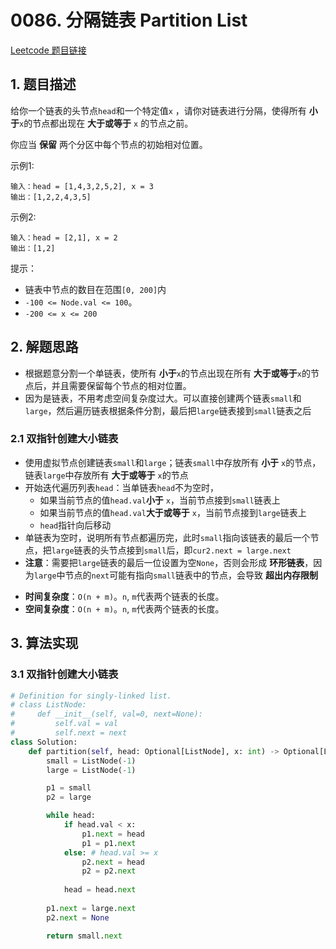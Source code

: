 # 0086. 分隔链表 Partition List
[Leetcode 题目链接](https://leetcode.com/problems/partition-list/)

## 1. 题目描述
给你一个链表的头节点`head`和一个特定值`x` ，请你对链表进行分隔，使得所有 **小于**`x`的节点都出现在 **大于或等于** `x` 的节点之前。

你应当 **保留** 两个分区中每个节点的初始相对位置。

示例1:
```
输入：head = [1,4,3,2,5,2], x = 3
输出：[1,2,2,4,3,5]
```

示例2:
```
输入：head = [2,1], x = 2
输出：[1,2]
```


提示：
- 链表中节点的数目在范围`[0, 200]`内
- `-100 <= Node.val <= 100`。
- `-200 <= x <= 200`

## 2. 解题思路
- 根据题意分割一个单链表，使所有 **小于**`x`的节点出现在所有 **大于或等于**`x`的节点后，并且需要保留每个节点的相对位置。
- 因为是链表，不用考虑空间复杂度过大。可以直接创建两个链表`small`和`large`，然后遍历链表根据条件分割，最后把`large`链表接到`small`链表之后

### 2.1 双指针创建大小链表
- 使用虚拟节点创建链表`small`和`large`；链表`small`中存放所有 **小于** `x`的节点，链表`large`中存放所有 **大于或等于** `x`的节点
- 开始迭代遍历列表`head`：当单链表`head`不为空时，
  - 如果当前节点的值`head.val`**小于** `x`，当前节点接到`small`链表上
  - 如果当前节点的值`head.val`**大于或等于** `x`，当前节点接到`large`链表上
  - `head`指针向后移动
- 单链表为空时，说明所有节点都遍历完，此时`small`指向该链表的最后一个节点，把`large`链表的头节点接到`small`后，即`cur2.next = large.next`
- **注意**：需要把`large`链表的最后一位设置为空`None`，否则会形成 **环形链表**，因为`large`中节点的`next`可能有指向`small`链表中的节点，会导致 **超出内存限制**

* **时间复杂度**：`O(n + m)`。`n`, `m`代表两个链表的长度。
* **空间复杂度**：`O(n + m)`。`n`, `m`代表两个链表的长度。

## 3. 算法实现
### 3.1 双指针创建大小链表
```Python
# Definition for singly-linked list.
# class ListNode:
#     def __init__(self, val=0, next=None):
#         self.val = val
#         self.next = next
class Solution:
    def partition(self, head: Optional[ListNode], x: int) -> Optional[ListNode]:
        small = ListNode(-1)
        large = ListNode(-1)

        p1 = small
        p2 = large

        while head:
            if head.val < x:
                p1.next = head
                p1 = p1.next
            else: # head.val >= x
                p2.next = head
                p2 = p2.next
            
            head = head.next
        
        p1.next = large.next
        p2.next = None

        return small.next
```
